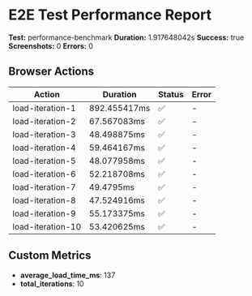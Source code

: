 # E2E Test Performance Report

**Test:** performance-benchmark
**Duration:** 1.917648042s
**Success:** true
**Screenshots:** 0
**Errors:** 0

## Browser Actions

| Action | Duration | Status | Error |
|--------|----------|-----------|-------|
| load-iteration-1 | 892.455417ms | ✅ | - |
| load-iteration-2 | 67.567083ms | ✅ | - |
| load-iteration-3 | 48.498875ms | ✅ | - |
| load-iteration-4 | 59.464167ms | ✅ | - |
| load-iteration-5 | 48.077958ms | ✅ | - |
| load-iteration-6 | 52.218708ms | ✅ | - |
| load-iteration-7 | 49.4795ms | ✅ | - |
| load-iteration-8 | 47.524916ms | ✅ | - |
| load-iteration-9 | 55.173375ms | ✅ | - |
| load-iteration-10 | 53.420625ms | ✅ | - |

## Custom Metrics

- **average_load_time_ms**: 137
- **total_iterations**: 10

